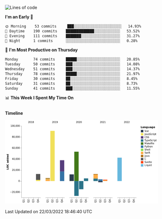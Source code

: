 <!--START_SECTION:waka-->
![Lines of code](https://img.shields.io/badge/From%20Hello%20World%20I%27ve%20Written-234%20Thousand%20lines%20of%20code-blue)

**I'm an Early 🐤** 

```text
🌞 Morning    53 commits     ███░░░░░░░░░░░░░░░░░░░░░░   14.93% 
🌆 Daytime    190 commits    █████████████░░░░░░░░░░░░   53.52% 
🌃 Evening    111 commits    ███████░░░░░░░░░░░░░░░░░░   31.27% 
🌙 Night      1 commits      ░░░░░░░░░░░░░░░░░░░░░░░░░   0.28%

```
📅 **I'm Most Productive on Thursday** 

```text
Monday       74 commits     █████░░░░░░░░░░░░░░░░░░░░   20.85% 
Tuesday      50 commits     ███░░░░░░░░░░░░░░░░░░░░░░   14.08% 
Wednesday    51 commits     ███░░░░░░░░░░░░░░░░░░░░░░   14.37% 
Thursday     78 commits     █████░░░░░░░░░░░░░░░░░░░░   21.97% 
Friday       30 commits     ██░░░░░░░░░░░░░░░░░░░░░░░   8.45% 
Saturday     31 commits     ██░░░░░░░░░░░░░░░░░░░░░░░   8.73% 
Sunday       41 commits     ███░░░░░░░░░░░░░░░░░░░░░░   11.55%

```


📊 **This Week I Spent My Time On** 

```text
```

**Timeline**

![Chart not found](https://raw.githubusercontent.com/johann-lr/johann-lr/master/charts/bar_graph.png) 


 Last Updated on 22/03/2022 18:46:40 UTC
<!--END_SECTION:waka-->
